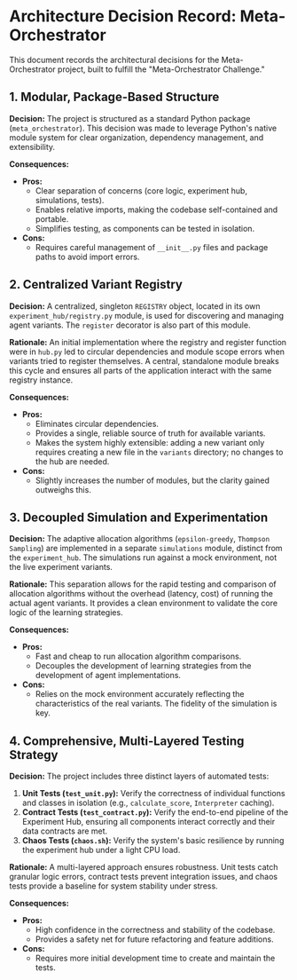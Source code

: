 # Architecture Decision Record: Meta-Orchestrator

This document records the architectural decisions for the Meta-Orchestrator project, built to fulfill the "Meta-Orchestrator Challenge."

## 1. Modular, Package-Based Structure

**Decision:** The project is structured as a standard Python package (`meta_orchestrator`). This decision was made to leverage Python's native module system for clear organization, dependency management, and extensibility.

**Consequences:**
*   **Pros:**
    *   Clear separation of concerns (core logic, experiment hub, simulations, tests).
    *   Enables relative imports, making the codebase self-contained and portable.
    *   Simplifies testing, as components can be tested in isolation.
*   **Cons:**
    *   Requires careful management of `__init__.py` files and package paths to avoid import errors.

## 2. Centralized Variant Registry

**Decision:** A centralized, singleton `REGISTRY` object, located in its own `experiment_hub/registry.py` module, is used for discovering and managing agent variants. The `register` decorator is also part of this module.

**Rationale:** An initial implementation where the registry and register function were in `hub.py` led to circular dependencies and module scope errors when variants tried to register themselves. A central, standalone module breaks this cycle and ensures all parts of the application interact with the same registry instance.

**Consequences:**
*   **Pros:**
    *   Eliminates circular dependencies.
    *   Provides a single, reliable source of truth for available variants.
    *   Makes the system highly extensible: adding a new variant only requires creating a new file in the `variants` directory; no changes to the hub are needed.
*   **Cons:**
    *   Slightly increases the number of modules, but the clarity gained outweighs this.

## 3. Decoupled Simulation and Experimentation

**Decision:** The adaptive allocation algorithms (`epsilon-greedy`, `Thompson Sampling`) are implemented in a separate `simulations` module, distinct from the `experiment_hub`. The simulations run against a mock environment, not the live experiment variants.

**Rationale:** This separation allows for the rapid testing and comparison of allocation algorithms without the overhead (latency, cost) of running the actual agent variants. It provides a clean environment to validate the core logic of the learning strategies.

**Consequences:**
*   **Pros:**
    *   Fast and cheap to run allocation algorithm comparisons.
    *   Decouples the development of learning strategies from the development of agent implementations.
*   **Cons:**
    *   Relies on the mock environment accurately reflecting the characteristics of the real variants. The fidelity of the simulation is key.

## 4. Comprehensive, Multi-Layered Testing Strategy

**Decision:** The project includes three distinct layers of automated tests:
1.  **Unit Tests (`test_unit.py`):** Verify the correctness of individual functions and classes in isolation (e.g., `calculate_score`, `Interpreter` caching).
2.  **Contract Tests (`test_contract.py`):** Verify the end-to-end pipeline of the Experiment Hub, ensuring all components interact correctly and their data contracts are met.
3.  **Chaos Tests (`chaos.sh`):** Verify the system's basic resilience by running the experiment hub under a light CPU load.

**Rationale:** A multi-layered approach ensures robustness. Unit tests catch granular logic errors, contract tests prevent integration issues, and chaos tests provide a baseline for system stability under stress.

**Consequences:**
*   **Pros:**
    *   High confidence in the correctness and stability of the codebase.
    *   Provides a safety net for future refactoring and feature additions.
*   **Cons:**
    *   Requires more initial development time to create and maintain the tests.